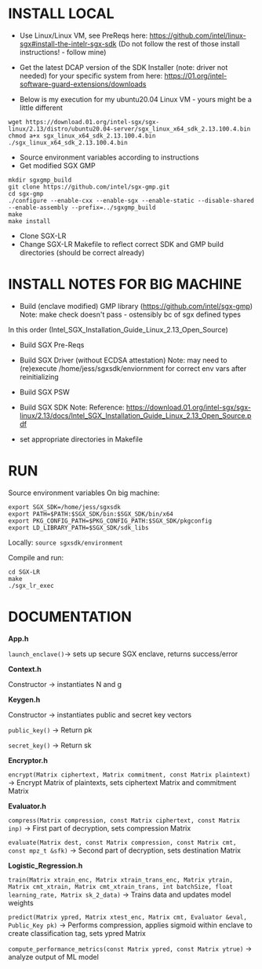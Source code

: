 # INSTALL LOCAL

- Use Linux/Linux VM, see PreReqs here:
  https://github.com/intel/linux-sgx#install-the-intelr-sgx-sdk (Do not follow
the rest of those install instructions! - follow mine)
	
- Get the latest DCAP version of the SDK Installer (note: driver not needed) for your specific system from here:
  https://01.org/intel-software-guard-extensions/downloads
- Below is my execution for my ubuntu20.04 Linux VM - yours might be a little
  different
```
wget https://download.01.org/intel-sgx/sgx-linux/2.13/distro/ubuntu20.04-server/sgx_linux_x64_sdk_2.13.100.4.bin
chmod a+x sgx_linux_x64_sdk_2.13.100.4.bin
./sgx_linux_x64_sdk_2.13.100.4.bin
```
- Source environment variables according to instructions
- Get modified SGX GMP
```
mkdir sgxgmp_build
git clone https://github.com/intel/sgx-gmp.git
cd sgx-gmp
./configure --enable-cxx --enable-sgx --enable-static --disable-shared --enable-assembly --prefix=../sgxgmp_build
make
make install
```
- Clone SGX-LR
- Change SGX-LR Makefile to reflect correct SDK and GMP build directories (should be correct already)


# INSTALL NOTES FOR BIG MACHINE

- Build (enclave modified) GMP library (https://github.com/intel/sgx-gmp)
Note: make check doesn't pass - ostensibly bc of sgx defined types

In this order (Intel_SGX_Installation_Guide_Linux_2.13_Open_Source)
- Build SGX Pre-Reqs
- Build SGX Driver (without ECDSA attestation)
Note: may need to (re)execute /home/jess/sgxsdk/enviornment for correct env vars after reinitializing

- Build SGX PSW
- Build SGX SDK 
Note:
Reference: https://download.01.org/intel-sgx/sgx-linux/2.13/docs/Intel_SGX_Installation_Guide_Linux_2.13_Open_Source.pdf

- set appropriate directories in Makefile


# RUN

Source environment variables
On big machine:
```
export SGX_SDK=/home/jess/sgxsdk
export PATH=$PATH:$SGX_SDK/bin:$SGX_SDK/bin/x64
export PKG_CONFIG_PATH=$PKG_CONFIG_PATH:$SGX_SDK/pkgconfig
export LD_LIBRARY_PATH=$SGX_SDK/sdk_libs
```
Locally: `source sgxsdk/environment`

Compile and run:
```
cd SGX-LR
make
./sgx_lr_exec
```

# DOCUMENTATION

**App.h**

`launch_enclave()`-> sets up secure SGX enclave, returns success/error

**Context.h**

Constructor -> instantiates N and g

**Keygen.h**

Constructor -> instantiates public and secret key vectors

`public_key()` -> Return pk

`secret_key()` -> Return sk

**Encryptor.h**

`encrypt(Matrix ciphertext, Matrix commitment, const Matrix plaintext)` -> Encrypt Matrix of plaintexts, sets ciphertext Matrix and commitment Matrix

**Evaluator.h**

`compress(Matrix compression, const Matrix ciphertext, const Matrix inp)` -> First part of decryption, sets compression Matrix

`evaluate(Matrix dest, const Matrix compression, const Matrix cmt, const mpz_t &sfk)` -> Second part of decryption, sets destination Matrix

**Logistic_Regression.h**

`train(Matrix xtrain_enc, Matrix xtrain_trans_enc, Matrix ytrain, Matrix cmt_xtrain, Matrix cmt_xtrain_trans, int batchSize, float learning_rate, Matrix sk_2_data)` -> Trains data and updates model weights

`predict(Matrix ypred, Matrix xtest_enc, Matrix cmt, Evaluator &eval, Public_Key pk)` -> Performs compression, applies sigmoid within enclave to create classification tag, sets ypred Matrix

`compute_performance_metrics(const Matrix ypred, const Matrix ytrue)` -> analyze output of ML model



